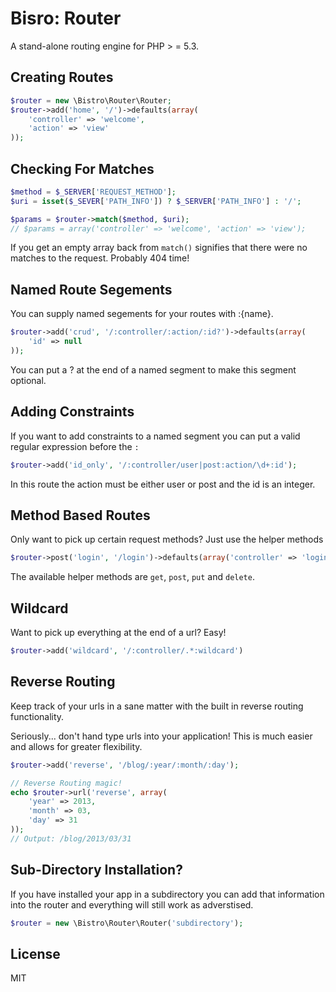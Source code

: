 # Bisro: Router

A stand-alone routing engine for PHP > = 5.3.

## Creating Routes

``` php
$router = new \Bistro\Router\Router;
$router->add('home', '/')->defaults(array(
	'controller' => 'welcome',
	'action' => 'view'
));
```

## Checking For Matches
``` php
$method = $_SERVER['REQUEST_METHOD'];
$uri = isset($_SEVER['PATH_INFO']) ? $_SERVER['PATH_INFO'] : '/';

$params = $router->match($method, $uri);
// $params = array('controller' => 'welcome', 'action' => 'view');
```

If you get an empty array back from `match()` signifies that there were no matches
to the request. Probably 404 time!

## Named Route Segements

You can supply named segements for your routes with :{name}.

``` php
$router->add('crud', '/:controller/:action/:id?')->defaults(array(
	'id' => null
));
```

You can put a ? at the end of a named segment to make this segment optional.

## Adding Constraints

If you want to add constraints to a named segment you can put a valid regular expression
before the `:`

``` php
$router->add('id_only', '/:controller/user|post:action/\d+:id');
```

In this route the action must be either user or post and the id is an integer.

## Method Based Routes

Only want to pick up certain request methods? Just use the helper methods

``` php
$router->post('login', '/login')->defaults(array('controller' => 'login', 'action' => 'process'));
```

The available helper methods are `get`, `post`, `put` and `delete`.

## Wildcard

Want to pick up everything at the end of a url? Easy!

``` php
$router->add('wildcard', '/:controller/.*:wildcard')
```

## Reverse Routing

Keep track of your urls in a sane matter with the built in reverse routing functionality.

Seriously... don't hand type urls into your application! This is much easier and
allows for greater flexibility.

``` php
$router->add('reverse', '/blog/:year/:month/:day');

// Reverse Routing magic!
echo $router->url('reverse', array(
	'year' => 2013,
	'month' => 03,
	'day' => 31
));
// Output: /blog/2013/03/31
```

## Sub-Directory Installation?

If you have installed your app in a subdirectory you can add that information into
the router and everything will still work as adverstised.

``` php
$router = new \Bistro\Router\Router('subdirectory');
```

## License

MIT
